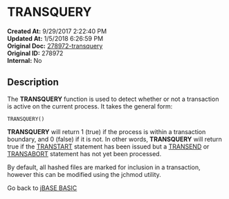 # TRANSQUERY

**Created At:** 9/29/2017 2:22:40 PM  
**Updated At:** 1/5/2018 6:26:59 PM  
**Original Doc:** [278972-transquery](https://docs.jbase.com/36868-jbase-basic/278972-transquery)  
**Original ID:** 278972  
**Internal:** No  

## Description

The **TRANSQUERY** function is used to detect whether or not a transaction is active on the current process. It takes the general form:

```
TRANSQUERY()
```

**TRANSQUERY** will return 1 (true) if the process is within a transaction boundary, and 0 (false) if it is not. In other words, **TRANSQUERY** will return true if the [TRANSTART](./../transtart) statement has been issued but a [TRANSEND](./../transend) or [TRANSABORT](./../transabort) statement has not yet been processed.

By default, all hashed files are marked for inclusion in a transaction, however this can be modified using the jchmod utility.

Go back to [jBASE BASIC](./../README.md)
